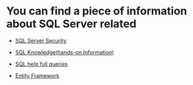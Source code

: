 # You can find a piece of information about SQL Server related

- [SQL Server Security](https://github.com/hayriozler/SqlServers/blob/master/Security/README.md)

- [SQL Knowledge(hands-on Information)](https://github.com/hayriozler/SqlServers/blob/master/SQLKnowledge/README.md)

- [SQL help full queries](https://github.com/hayriozler/SqlServers/blob/master/SQLTools/README.md)

- [Entity Framework](https://github.com/hayriozler/SqlServers/blob/master/Entityframework/README.md)


